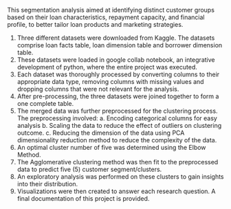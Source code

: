 This segmentation analysis aimed at identifying distinct customer groups based on their loan characteristics, repayment capacity, and financial profile, to better tailor loan products and marketing strategies. 
1. Three different datasets were downloaded from Kaggle. The datasets comprise loan facts table, loan 
dimension table and borrower dimension table. 
2. These datasets were loaded in google collab notebook, an integrative development of python, where the 
entire project was executed. 
3. Each dataset was thoroughly processed by converting columns to their appropriate data type, removing 
columns with missing values and dropping columns that were not relevant for the analysis. 
4. After pre-processing, the three datasets were joined together to form a one complete table. 
5. The merged data was further preprocessed for the clustering process. The preprocessing involved: 
a. Encoding categorical columns for easy analysis 
b. Scaling the data to reduce the effect of outliers on clustering outcome. 
c. Reducing the dimension of the data using PCA dimensionality reduction method to reduce the 
complexity of the data. 
6. An optimal cluster number of five was determined using the Elbow Method. 
7. The Agglomerative clustering method was then fit to the preprocessed data to predict five (5) customer 
segment/clusters. 
8. An exploratory analysis was performed on these clusters to gain insights into their distribution. 
9. Visualizations were then created to answer each research question.
A final documentation of this project is provided.
